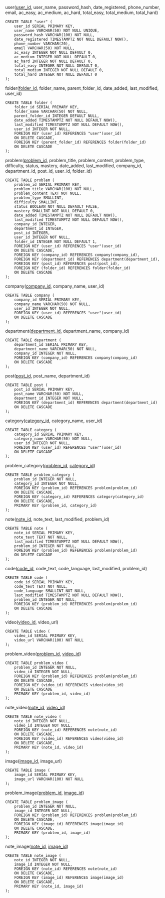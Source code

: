 user(<u>user_id</u>, user_name, password_hash, date_registered, phone_number, email, ac_easy, ac_medium, ac_hard, total_easy, total_medium, total_hard)
```PgSQL
CREATE TABLE "user" (
    user_id SERIAL PRIMARY KEY,
    user_name VARCHAR(50) NOT NULL UNIQUE,
    password_hash VARCHAR(100) NOT NULL,
    date_registered TIMESTAMPTZ NOT NULL DEFAULT NOW(),
    phone_number VARCHAR(20),
    email VARCHAR(50) NOT NULL,
    ac_easy INTEGER NOT NULL DEFAULT 0,
    ac_medium INTEGER NOT NULL DEFAULT 0,
    ac_hard INTEGER NOT NULL DEFAULT 0,
    total_easy INTEGER NOT NULL DEFAULT 0,
    total_medium INTEGER NOT NULL DEFAULT 0,
    total_hard INTEGER NOT NULL DEFAULT 0
);
```

folder(<u>folder_id</u>, folder_name, parent_folder_id, date_added, last_modified, user_id)
```PgSQL
CREATE TABLE folder (
    folder_id SERIAL PRIMARY KEY,
    folder_name VARCHAR(50) NOT NULL,
    parent_folder_id INTEGER DEFAULT NULL,
    date_added TIMESTAMPTZ NOT NULL DEFAULT NOW(),
    last_modified TIMESTAMPTZ NOT NULL DEFAULT NOW(),
    user_id INTEGER NOT NULL,
    FOREIGN KEY (user_id) REFERENCES "user"(user_id)
    ON DELETE CASCADE,
    FOREIGN KEY (parent_folder_id) REFERENCES folder(folder_id)
    ON DELETE CASCADE
);
```

problem(<u>problem_id</u>, problem_title, problem_content, problem_type, difficulty, status, mastery, date_added, last_modified, company_id, department_id, post_id, user_id, folder_id)
```PgSQL
CREATE TABLE problem (
    problem_id SERIAL PRIMARY KEY,
    problem_title VARCHAR(100) NOT NULL,
    problem_content TEXT NOT NULL,
    problem_type SMALLINT,
    difficulty SMALLINT,
    status BOOLEAN NOT NULL DEFAULT FALSE,
    mastery SMALLINT NOT NULL DEFAULT 0,
    date_added TIMESTAMPTZ NOT NULL DEFAULT NOW(),
    last_modified TIMESTAMPTZ NOT NULL DEFAULT NOW(),
    company_id INTEGER,
    department_id INTEGER,
    post_id INTEGER,
    user_id INTEGER NOT NULL,
    folder_id INTEGER NOT NULL DEFAULT 1,
    FOREIGN KEY (user_id) REFERENCES "user"(user_id)
    ON DELETE CASCADE,
    FOREIGN KEY (company_id) REFERENCES company(company_id),
    FOREIGN KEY (department_id) REFERENCES department(department_id),
    FOREIGN KEY (post_id) REFERENCES post(post_id),
    FOREIGN KEY (folder_id) REFERENCES folder(folder_id)
    ON DELETE CASCADE
);
```


company(<u>company_id</u>, company_name, user_id)
```PgSQL
CREATE TABLE company (
    company_id SERIAL PRIMARY KEY,
    company_name VARCHAR(50) NOT NULL,
    user_id INTEGER NOT NULL,
    FOREIGN KEY (user_id) REFERENCES "user"(user_id)
    ON DELETE CASCADE
);
```


department(<u>department_id</u>, department_name, company_id)
```PgSQL
CREATE TABLE department (
    department_id SERIAL PRIMARY KEY,
    department_name VARCHAR(50) NOT NULL,
    company_id INTEGER NOT NULL,
    FOREIGN KEY (company_id) REFERENCES company(company_id)
    ON DELETE CASCADE
);
```

post(<u>post_id</u>, post_name, department_id)
```PgSQL
CREATE TABLE post (
    post_id SERIAL PRIMARY KEY,
    post_name VARCHAR(50) NOT NULL,
    department_id INTEGER NOT NULL,
    FOREIGN KEY (department_id) REFERENCES department(department_id)
    ON DELETE CASCADE
);
```

category(<u>category_id</u>, category_name, user_id)
```PgSQL
CREATE TABLE category (
    category_id SERIAL PRIMARY KEY,
    category_name VARCHAR(50) NOT NULL,
    user_id INTEGER NOT NULL,
    FOREIGN KEY (user_id) REFERENCES "user"(user_id)
    ON DELETE CASCADE
);
```

problem_category(<u>problem_id</u>, <u>category_id</u>)
```PgSQL
CREATE TABLE problem_category (
    problem_id INTEGER NOT NULL,
    category_id INTEGER NOT NULL,
    FOREIGN KEY (problem_id) REFERENCES problem(problem_id)
    ON DELETE CASCADE,
    FOREIGN KEY (category_id) REFERENCES category(category_id)
    ON DELETE CASCADE,
    PRIMARY KEY (problem_id, category_id)
);
```


note(<u>note_id</u>, note_text, last_modified, problem_id)
```PgSQL
CREATE TABLE note (
    note_id SERIAL PRIMARY KEY,
    note_text TEXT NOT NULL,
    last_modified TIMESTAMPTZ NOT NULL DEFAULT NOW(),
    problem_id INTEGER NOT NULL,
    FOREIGN KEY (problem_id) REFERENCES problem(problem_id)
    ON DELETE CASCADE
);
```

code(<u>code_id</u>, code_text, code_language, last_modified, problem_id)
```PgSQL
CREATE TABLE code (
    code_id SERIAL PRIMARY KEY,
    code_text TEXT NOT NULL,
    code_language SMALLINT NOT NULL,
    last_modified TIMESTAMPTZ NOT NULL DEFAULT NOW(),
    problem_id INTEGER NOT NULL,
    FOREIGN KEY (problem_id) REFERENCES problem(problem_id)
    ON DELETE CASCADE
);
```

video(<u>video_id</u>, video_url)
```PgSQL
CREATE TABLE video (
    video_id SERIAL PRIMARY KEY,
    video_url VARCHAR(100) NOT NULL
);
```

problem_video(<u>problem_id</u>, <u>video_id</u>)
```PgSQL
CREATE TABLE problem_video (
    problem_id INTEGER NOT NULL,
    video_id INTEGER NOT NULL,
    FOREIGN KEY (problem_id) REFERENCES problem(problem_id)
    ON DELETE CASCADE,
    FOREIGN KEY (video_id) REFERENCES video(video_id)
    ON DELETE CASCADE
    PRIMARY KEY (problem_id, video_id)
);
```

note_video(<u>note_id</u>, <u>video_id</u>)
```PgSQL
CREATE TABLE note_video (
    note_id INTEGER NOT NULL,
    video_id INTEGER NOT NULL,
    FOREIGN KEY (note_id) REFERENCES note(note_id)
    ON DELETE CASCADE,
    FOREIGN KEY (video_id) REFERENCES video(video_id)
    ON DELETE CASCADE,
    PRIMARY KEY (note_id, video_id)
);
```

image(<u>image_id</u>, image_url)
```PgSQL
CREATE TABLE image (
    image_id SERIAL PRIMARY KEY,
    image_url VARCHAR(100) NOT NULL
);
```

problem_image(<u>problem_id</u>, <u>image_id</u>)
```PgSQL
CREATE TABLE problem_image (
    problem_id INTEGER NOT NULL,
    image_id INTEGER NOT NULL,
    FOREIGN KEY (problem_id) REFERENCES problem(problem_id)
    ON DELETE CASCADE,
    FOREIGN KEY (image_id) REFERENCES image(image_id)
    ON DELETE CASCADE,
    PRIMARY KEY (problem_id, image_id)
);
```

note_image(<u>note_id</u>, <u>image_id</u>)
```PgSQL
CREATE TABLE note_image (
    note_id INTEGER NOT NULL,
    image_id INTEGER NOT NULL,
    FOREIGN KEY (note_id) REFERENCES note(note_id)
    ON DELETE CASCADE,
    FOREIGN KEY (image_id) REFERENCES image(image_id)
    ON DELETE CASCADE,
    PRIMARY KEY (note_id, image_id)
);
```